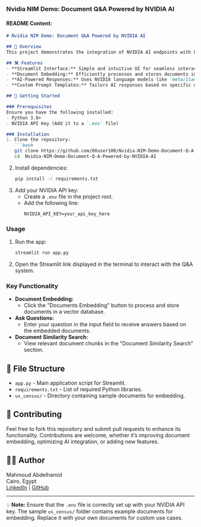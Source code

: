 ### **Nvidia NIM Demo: Document Q&A Powered by NVIDIA AI**

#### README Content:  

```markdown
# Nvidia NIM Demo: Document Q&A Powered by NVIDIA AI

## 🌟 Overview
This project demonstrates the integration of NVIDIA AI endpoints with LangChain to create an interactive document-based Q&A system. By embedding documents and leveraging NVIDIA's powerful language models, users can ask questions and receive context-aware answers in real-time.

## 🛠 Features
- **Streamlit Interface:** Simple and intuitive UI for seamless interaction.
- **Document Embedding:** Efficiently processes and stores documents in a vector database for retrieval.
- **AI-Powered Responses:** Uses NVIDIA language models like `meta/llama3-70b-instruct` to generate precise answers.
- **Custom Prompt Templates:** Tailors AI responses based on specific user queries.

## 🚀 Getting Started

### Prerequisites
Ensure you have the following installed:
- Python 3.8+
- NVIDIA API Key (Add it to a `.env` file)

### Installation
1. Clone the repository:
   ```bash
   git clone https://github.com/0Xuser100/Nvidia-NIM-Demo-Document-Q-A-Powered-by-NVIDIA-AI.git
   cd  Nvidia-NIM-Demo-Document-Q-A-Powered-by-NVIDIA-AI
   ```
2. Install dependencies:
   ```bash
   pip install -r requirements.txt
   ```
3. Add your NVIDIA API key:
   - Create a `.env` file in the project root.
   - Add the following line:
     ```env
     NVIDIA_API_KEY=your_api_key_here
     ```

### Usage
1. Run the app:
   ```bash
   streamlit run app.py
   ```
2. Open the Streamlit link displayed in the terminal to interact with the Q&A system.

### Key Functionality
- **Document Embedding:**
  - Click the "Documents Embedding" button to process and store documents in a vector database.
- **Ask Questions:**
  - Enter your question in the input field to receive answers based on the embedded documents.
- **Document Similarity Search:**
  - View relevant document chunks in the "Document Similarity Search" section.

## 📂 File Structure
- `app.py` - Main application script for Streamlit.
- `requirements.txt` - List of required Python libraries.
- `us_census/` - Directory containing sample documents for embedding.

## 🤝 Contributing
Feel free to fork this repository and submit pull requests to enhance its functionality. Contributions are welcome, whether it’s improving document embedding, optimizing AI integration, or adding new features.

## 🧑‍💻 Author
Mahmoud Abdelhamid  
Cairo, Egypt  
[LinkedIn](https://www.linkedin.com/in/mahmoud-abdelhamid) | [GitHub](https://github.com/mahmoud-abdelhamid)

---

💡 **Note:** Ensure that the `.env` file is correctly set up with your NVIDIA API key. The sample `us_census/` folder contains example documents for embedding. Replace it with your own documents for custom use cases.
```

